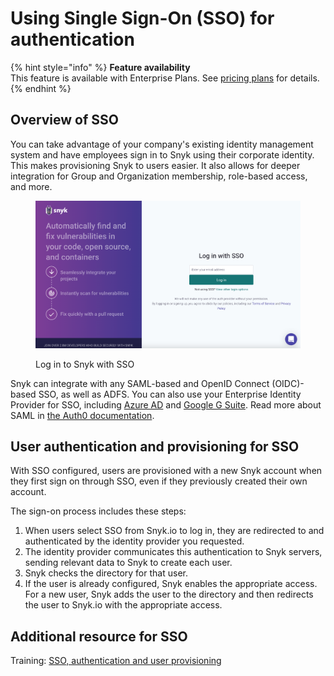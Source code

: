# Using Single Sign-On (SSO) for authentication

{% hint style="info" %}
**Feature availability**\
This feature is available with Enterprise Plans. See [pricing plans](https://snyk.io/plans/) for details.
{% endhint %}

## Overview of SSO

You can take advantage of your company's existing identity management system and have employees sign in to Snyk using their corporate identity. This makes provisioning Snyk to users easier. It also allows for deeper integration for Group and Organization membership, role-based access, and more.

<figure><img src="../../.gitbook/assets/image (18).png" alt="Log in to Snyk with SSO"><figcaption><p>Log in to Snyk with SSO</p></figcaption></figure>

Snyk can integrate with any SAML-based and OpenID Connect (OIDC)-based SSO, as well as ADFS. You can also use your Enterprise Identity Provider for SSO, including [Azure AD](https://docs.microsoft.com/en-us/azure/active-directory/fundamentals/active-directory-whatis) and [Google G Suite](https://community.snowflake.com/s/article/configuring-g-suite-as-an-identity-provider). Read more about SAML in [the Auth0 documentation](https://auth0.com/docs/protocols/saml).

## User authentication and provisioning for SSO

With SSO configured, users are provisioned with a new Snyk account when they first sign on through SSO, even if they previously created their own account.

The sign-on process includes these steps:

1. When users select SSO from Snyk.io to log in, they are redirected to and authenticated by the identity provider you requested.
2. The identity provider communicates this authentication to Snyk servers, sending relevant data to Snyk to create each user.
3. Snyk checks the directory for that user.
4. If the user is already configured, Snyk enables the appropriate access. For a new user, Snyk adds the user to the directory and then redirects the user to Snyk.io with the appropriate access.

## Additional resource for SSO

Training: [SSO, authentication and user provisioning](https://training.snyk.io/courses/sso)
